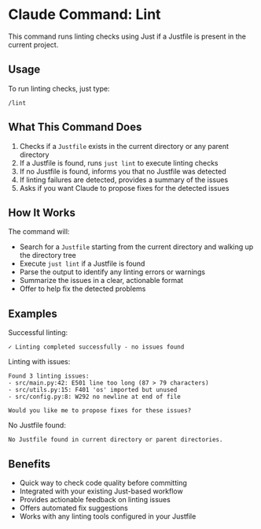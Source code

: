 # Claude Command: Lint

This command runs linting checks using Just if a Justfile is present in the current project.

## Usage

To run linting checks, just type:

```
/lint
```

## What This Command Does

1. Checks if a `Justfile` exists in the current directory or any parent directory
2. If a Justfile is found, runs `just lint` to execute linting checks
3. If no Justfile is found, informs you that no Justfile was detected
4. If linting failures are detected, provides a summary of the issues
5. Asks if you want Claude to propose fixes for the detected issues

## How It Works

The command will:
- Search for a `Justfile` starting from the current directory and walking up the directory tree
- Execute `just lint` if a Justfile is found
- Parse the output to identify any linting errors or warnings
- Summarize the issues in a clear, actionable format
- Offer to help fix the detected problems

## Examples

Successful linting:
```
✓ Linting completed successfully - no issues found
```

Linting with issues:
```
Found 3 linting issues:
- src/main.py:42: E501 line too long (87 > 79 characters)
- src/utils.py:15: F401 'os' imported but unused
- src/config.py:8: W292 no newline at end of file

Would you like me to propose fixes for these issues?
```

No Justfile found:
```
No Justfile found in current directory or parent directories.
```

## Benefits

- Quick way to check code quality before committing
- Integrated with your existing Just-based workflow
- Provides actionable feedback on linting issues
- Offers automated fix suggestions
- Works with any linting tools configured in your Justfile
